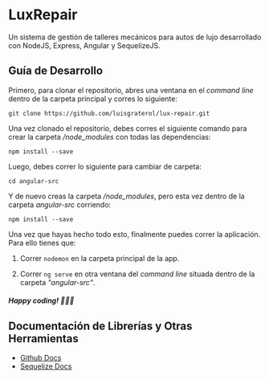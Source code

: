 # LuxRepair
Un sistema de gestión de talleres mecánicos para autos de lujo desarrollado con NodeJS, Express, Angular y SequelizeJS.

## Guía de Desarrollo
Primero, para clonar el repositorio, abres una ventana en el *command line* dentro de la carpeta principal y corres lo siguiente:
```
git clone https://github.com/luisgraterol/lux-repair.git
```
Una vez clonado el repositorio, debes corres el siguiente comando para crear la carpeta */node_modules* con todas las dependencias:
```
npm install --save
```
Luego, debes correr lo siguiente para cambiar de carpeta:
```
cd angular-src
```
Y de nuevo creas la carpeta */node_modules*, pero esta vez dentro de la carpeta *angular-src* corriendo:
```
npm install --save
```

Una vez que hayas hecho todo esto, finalmente puedes correr la aplicación. Para ello tienes que:
1. Correr ```nodemon``` en la carpeta principal de la app.

2. Correr ```ng serve``` en otra ventana del *command line* situada dentro de la carpeta *"angular-src"*.

##### Happy coding! 👨🏽‍💻

## Documentación de Librerías y Otras Herramientas
* [Github Docs](https://guides.github.com)
* [Sequelize Docs](http://docs.sequelizejs.com)
